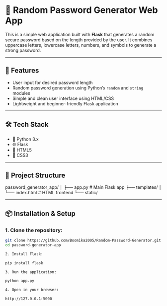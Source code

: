 # 🔐 Random Password Generator Web App

This is a simple web application built with **Flask** that generates a random secure password based on the length provided by the user. It combines uppercase letters, lowercase letters, numbers, and symbols to generate a strong password.

---

## 🚀 Features

- User input for desired password length
- Random password generation using Python’s `random` and `string` modules
- Simple and clean user interface using HTML/CSS
- Lightweight and beginner-friendly Flask application

---

## 🛠️ Tech Stack

- 🐍 Python 3.x
- 🌐 Flask
- 🧾 HTML5
- 🎨 CSS3

---

## 📁 Project Structure

password_generator_app/
│
├── app.py # Main Flask app
├── templates/
│ └── index.html # HTML frontend
└── static/


---

## 📦 Installation & Setup

### 1. Clone the repository:
```bash
git clone https://github.com/Boomika2005/Random-Password-Generator.git
cd password-generator-app

2. Install Flask:

pip install flask

3. Run the application:

python app.py

4. Open in your browser:

http://127.0.0.1:5000
